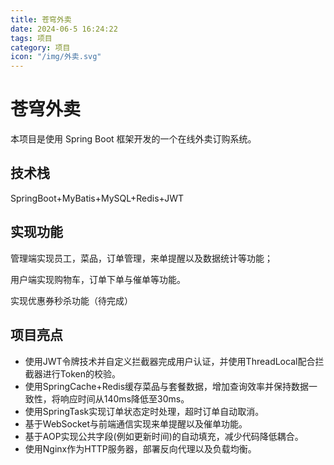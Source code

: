 ```yaml
---
title: 苍穹外卖
date: 2024-06-5 16:24:22
tags: 项目
category: 项目
icon: "/img/外卖.svg"
---
```


<!--more--->

# 苍穹外卖

本项目是使用 Spring Boot 框架开发的一个在线外卖订购系统。

## 技术栈

SpringBoot+MyBatis+MySQL+Redis+JWT

## 实现功能

管理端实现员工，菜品，订单管理，来单提醒以及数据统计等功能；

用户端实现购物车，订单下单与催单等功能。

实现优惠券秒杀功能（待完成）

## 项目亮点

- 使用JWT令牌技术并自定义拦截器完成用户认证，并使用ThreadLocal配合拦截器进行Token的校验。
- 使用SpringCache+Redis缓存菜品与套餐数据，增加查询效率并保持数据一致性，将响应时间从140ms降低至30ms。
- 使用SpringTask实现订单状态定时处理，超时订单自动取消。
- 基于WebSocket与前端通信实现来单提醒以及催单功能。
- 基于AOP实现公共字段(例如更新时间)的自动填充，减少代码降低耦合。
- 使用Nginx作为HTTP服务器，部署反向代理以及负载均衡。

